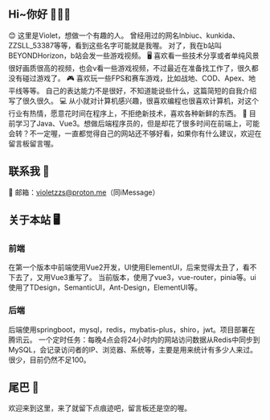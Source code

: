 ## Hi~你好 🧑🏼‍💻
😊 这里是Violet，想做一个有趣的人。
曾经用过的网名lnbiuc、kunkida、ZZSLL_53387等等，看到这些名字可能就是我喔。
对了，我在b站叫BEYONDHorizon，b站会发一些游戏视频。
🖥 喜欢看一些技术分享或者单纯风景很好画质很高的视频，也会v看一些游戏视频，不过最近在准备找工作了，很久都没有碰过游戏了。
🎮 喜欢玩一些FPS和赛车游戏，比如战地、COD、Apex、地平线等等。
自己的表达能力不是很好，不知道能说些什么，这篇简短的自我介绍写了很久很久。
💻 从小就对计算机感兴趣，很喜欢编程也很喜欢计算机，对这个行业有热情，愿意花时间在程序上，不拒绝新技术，喜欢各种新鲜的东西。
📖 目前学习了Java、Vue3。想做后端程序员的，但是却花了很多时间在前端上，可能会转？不一定喔，一直都觉得自己的网站还不够好看，如果你有什么建议，欢迎在留言板留言喔。

## 联系我 💬
📩 邮箱：[violetzzs@proton.me](mailto:violetzzs@proton.me)（同iMessage）

## 关于本站 🖥
### 前端

在第一个版本中前端使用Vue2开发，UI使用ElementUI，后来觉得太丑了，看不下去了，又用Vue3重写了。
当前版本，使用了vue3，vue-router，pinia等。ui使用了TDesign，SemanticUI，Ant-Design，ElementUI等。

### 后端

后端使用springboot，mysql，redis，mybatis-plus，shiro，jwt。项目部署在腾讯云。
一个定时任务：每晚4点会将24小时内的网站访问数据从Redis中同步到MySQL，会记录访问者的IP、浏览器、系统等，主要是用来统计有多少人来过。很少，目前仍然不足100。

## 尾巴 📝
欢迎来到这里，来了就留下点痕迹吧，留言板还是空的喔。